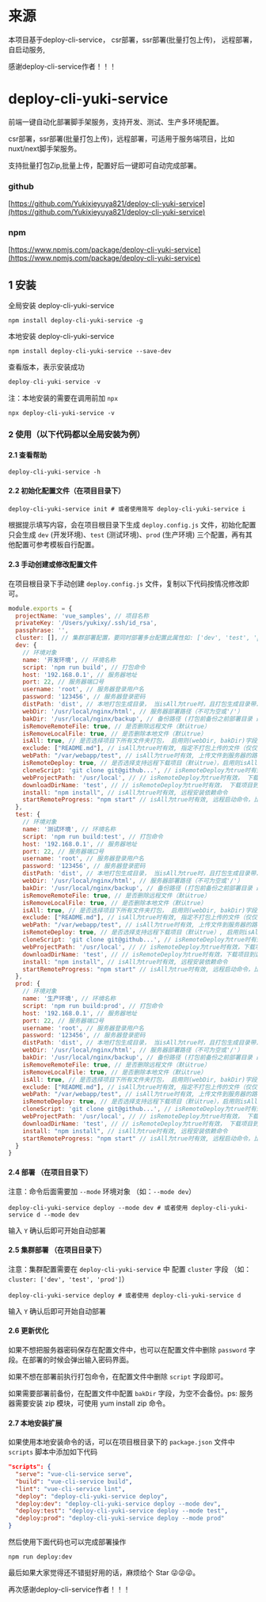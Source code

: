 # 来源
本项目基于deploy-cli-service， csr部署，ssr部署(批量打包上传)， 远程部署，自启动服务, 

感谢deploy-cli-service作者！！！
# deploy-cli-yuki-service

前端一键自动化部署脚手架服务，支持开发、测试、生产多环境配置。

csr部署，ssr部署(批量打包上传)，远程部署，可适用于服务端项目，比如nuxt/next脚手架服务。

支持批量打包Zip,批量上传，配置好后一键即可自动完成部署。

### github

[https://github.com/Yukixieyuya821/deploy-cli-yuki-service](https://github.com/Yukixieyuya821/deploy-cli-yuki-service)

### npm

[https://www.npmjs.com/package/deploy-cli-yuki-service](https://www.npmjs.com/package/deploy-cli-yuki-service)


## 1 安装

全局安装 deploy-cli-yuki-service

```shell
npm install deploy-cli-yuki-service -g
```

本地安装 deploy-cli-yuki-service

```shell
npm install deploy-cli-yuki-service --save-dev
```

查看版本，表示安装成功

```javascript
deploy-cli-yuki-service -v
```

注：本地安装的需要在调用前加 `npx`

```shell
npx deploy-cli-yuki-service -v
```

### 2 使用（以下代码都以全局安装为例）

#### 2.1 查看帮助

```shell
deploy-cli-yuki-service -h
```


#### 2.2 初始化配置文件（在项目目录下）

```shell
deploy-cli-yuki-service init # 或者使用简写 deploy-cli-yuki-service i
```

根据提示填写内容，会在项目根目录下生成 `deploy.config.js` 文件，初始化配置只会生成 `dev` (开发环境)、`test` (测试环境)、`prod` (生产环境) 三个配置，再有其他配置可参考模板自行配置。


#### 2.3 手动创建或修改配置文件

在项目根目录下手动创建 `deploy.config.js` 文件，复制以下代码按情况修改即可。

```javascript
module.exports = {
  projectName: 'vue_samples', // 项目名称
  privateKey: '/Users/yukixy/.ssh/id_rsa',
  passphrase: '',
  cluster: [], // 集群部署配置，要同时部署多台配置此属性如: ['dev', 'test', 'prod']
  dev: {
    // 环境对象
    name: '开发环境', // 环境名称
    script: 'npm run build', // 打包命令
    host: '192.168.0.1', // 服务器地址
    port: 22, // 服务器端口号
    username: 'root', // 服务器登录用户名
    password: '123456', // 服务器登录密码
    distPath: 'dist', // 本地打包生成目录， 当isAll为true时，且打包生成目录带. 如.nuxt/.next, 则为必填项
    webDir: '/usr/local/nginx/html', // 服务器部署路径（不可为空或'/'）
    bakDir: '/usr/local/nginx/backup', // 备份路径 (打包前备份之前部署目录 最终备份路径为 /usr/local/nginx/backup/html.zip)  批量打包上传暂不支持备份
    isRemoveRemoteFile: true, // 是否删除远程文件（默认true）
    isRemoveLocalFile: true, // 是否删除本地文件（默认true）
    isAll: true, // 是否选择项目下所有文件夹打包， 启用则(webDir, bakDir)字段失效,排除带.的（比如.git）以及node_modules文件夹
    exclude: ["README.md"], // isAll为true时有效, 指定不打包上传的文件（仅仅是文件，对文件夹不起作用）
    webPath: "/var/webapp/test", // isAll为true时有效, 上传文件到服务器的路径
    isRemoteDeploy: true, // 是否选择支持远程下载项目（默认true），启用则isAll本地项目打包部署失效。以git为例，需要服务器安装git,并能直接下载,无需输入账号密码才能下载，最好使用ssh密钥
    cloneScript: 'git clone git@github...', // isRemoteDeploy为true时有效， 下载项目命令，比如git clone @github....
    webProjectPath: '/usr/local', // // isRemoteDeploy为true时有效， 下载项目到远程服务器的路径
    downloadDirName: 'test', // // isRemoteDeploy为true时有效， 下载项目到远程服务器的默认文件夹名称
    install: "npm install", // isAll为true时有效, 远程安装依赖命令
    startRemoteProgress: "npm start" // isAll为true时有效, 远程启动命令，比如pm2
  },
  test: {
    // 环境对象
    name: '测试环境', // 环境名称
    script: 'npm run build:test', // 打包命令
    host: '192.168.0.1', // 服务器地址
    port: 22, // 服务器端口号
    username: 'root', // 服务器登录用户名
    password: '123456', // 服务器登录密码
    distPath: 'dist', // 本地打包生成目录， 当isAll为true时，且打包生成目录带. 如.nuxt/.next, 则为必填项
    webDir: '/usr/local/nginx/html', // 服务器部署路径（不可为空或'/'）
    bakDir: '/usr/local/nginx/backup', // 备份路径 (打包前备份之前部署目录 最终备份路径为 /usr/local/nginx/backup/html.zip)  批量打包上传暂不支持备份
    isRemoveRemoteFile: true, // 是否删除远程文件（默认true）
    isRemoveLocalFile: true, // 是否删除本地文件（默认true）
    isAll: true, // 是否选择项目下所有文件夹打包， 启用则(webDir, bakDir)字段失效,排除带.的（比如.git）以及node_modules文件夹
    exclude: ["README.md"], // isAll为true时有效, 指定不打包上传的文件（仅仅是文件，对文件夹不起作用）
    webPath: "/var/webapp/test", // isAll为true时有效, 上传文件到服务器的路径
    isRemoteDeploy: true, // 是否选择支持远程下载项目（默认true）, 启用则isAll本地项目打包部署失效。以git为例，需要服务器安装git,并能直接下载,无需输入账号密码才能下载，最好使用ssh密钥
    cloneScript: 'git clone git@github...', // isRemoteDeploy为true时有效， 下载项目命令，比如git clone @github....
    webProjectPath: '/usr/local', // // isRemoteDeploy为true时有效，下载项目到远程服务器的路径
    downloadDirName: 'test', // // isRemoteDeploy为true时有效，下载项目到远程服务器的默认文件夹名称
    install: "npm install", // isAll为true时有效, 远程安装依赖命令
    startRemoteProgress: "npm start" // isAll为true时有效, 远程启动命令，比如pm2
  },
  prod: {
    // 环境对象
    name: '生产环境', // 环境名称
    script: 'npm run build:prod', // 打包命令
    host: '192.168.0.1', // 服务器地址
    port: 22, // 服务器端口号
    username: 'root', // 服务器登录用户名
    password: '123456', // 服务器登录密码
    distPath: 'dist', // 本地打包生成目录， 当isAll为true时，且打包生成目录带. 如.nuxt/.next, 则为必填项
    webDir: '/usr/local/nginx/html', // 服务器部署路径（不可为空或'/'）
    bakDir: '/usr/local/nginx/backup', // 备份路径 (打包前备份之前部署目录 最终备份路径为 /usr/local/nginx/backup/html.zip) 批量打包上传暂不支持备份
    isRemoveRemoteFile: true, // 是否删除远程文件（默认true）
    isRemoveLocalFile: true, // 是否删除本地文件（默认true）
    isAll: true, // 是否选择项目下所有文件夹打包， 启用则(webDir, bakDir)字段失效,排除带.的（比如.git）以及node_modules文件夹
    exclude: ["README.md"], // isAll为true时有效, 指定不打包上传的文件（仅仅是文件，对文件夹不起作用）
    webPath: "/var/webapp/test", // isAll为true时有效, 上传文件到服务器的路径
    isRemoteDeploy: true, // 是否选择支持远程下载项目（默认true），启用则isAll本地项目打包部署失效。以git为例，需要服务器安装git,并能直接下载,无需输入账号密码才能下载，最好使用ssh密钥
    cloneScript: 'git clone git@github...', // isRemoteDeploy为true时有效， 下载项目命令，比如git clone @github....
    webProjectPath: '/usr/local', // // isRemoteDeploy为true时有效， 下载项目到远程服务器的路径
    downloadDirName: 'test', // // isRemoteDeploy为true时有效， 下载项目到远程服务器的默认文件夹名称
    install: "npm install", // isAll为true时有效, 远程安装依赖命令
    startRemoteProgress: "npm start" // isAll为true时有效, 远程启动命令，比如pm2
  }
}
```

#### 2.4 部署 （在项目目录下）

注意：命令后面需要加 `--mode` 环境对象 （如：`--mode dev`）

```shell
deploy-cli-yuki-service deploy --mode dev # 或者使用 deploy-cli-yuki-service d --mode dev
```

输入 `Y` 确认后即可开始自动部署


#### 2.5 集群部署 （在项目目录下）

注意：集群配置需要在 `deploy-cli-yuki-service` 中 配置 `cluster` 字段 （如：`cluster: ['dev', 'test', 'prod']`）

```shell
deploy-cli-yuki-service deploy # 或者使用 deploy-cli-yuki-service d
```

输入 `Y` 确认后即可开始自动部署

#### 2.6 更新优化

如果不想把服务器密码保存在配置文件中，也可以在配置文件中删除 `password` 字段。在部署的时候会弹出输入密码界面。

如果不想在部署前执行打包命令，在配置文件中删除 `script` 字段即可。

如果需要部署前备份，在配置文件中配置 `bakDir` 字段，为空不会备份。ps: 服务器需要安装 zip 模块，可使用 yum install zip 命令。

#### 2.7 本地安装扩展

如果使用本地安装命令的话，可以在项目根目录下的 `package.json` 文件中 `scripts` 脚本中添加如下代码

```json
"scripts": {
  "serve": "vue-cli-service serve",
  "build": "vue-cli-service build",
  "lint": "vue-cli-service lint",
  "deploy": "deploy-cli-yuki-service deploy",
  "deploy:dev": "deploy-cli-yuki-service deploy --mode dev",
  "deploy:test": "deploy-cli-yuki-service deploy --mode test",
  "deploy:prod": "deploy-cli-yuki-service deploy --mode prod"
}
```

然后使用下面代码也可以完成部署操作

```shell
npm run deploy:dev
```

最后如果大家觉得还不错挺好用的话，麻烦给个 Star 😜😜😜。

再次感谢deploy-cli-service作者！！！
